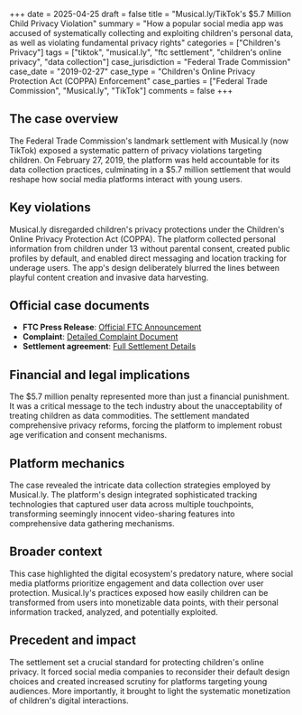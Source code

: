 +++
date = 2025-04-25
draft = false
title = "Musical.ly/TikTok's $5.7 Million Child Privacy Violation"
summary = "How a popular social media app was accused of systematically collecting and exploiting children's personal data, as well as violating fundamental privacy rights"
categories = ["Children's Privacy"]
tags = ["tiktok", "musical.ly", "ftc settlement", "children's online privacy", "data collection"]
case_jurisdiction = "Federal Trade Commission"
case_date = "2019-02-27"
case_type = "Children's Online Privacy Protection Act (COPPA) Enforcement"
case_parties = ["Federal Trade Commission", "Musical.ly", "TikTok"]
comments = false
+++

## The case overview

The Federal Trade Commission's landmark settlement with Musical.ly (now TikTok) exposed a systematic pattern of privacy violations targeting children. On February 27, 2019, the platform was held accountable for its data collection practices, culminating in a $5.7 million settlement that would reshape how social media platforms interact with young users.

## Key violations

Musical.ly disregarded children's privacy protections under the Children's Online Privacy Protection Act (COPPA). The platform collected personal information from children under 13 without parental consent, created public profiles by default, and enabled direct messaging and location tracking for underage users. The app's design deliberately blurred the lines between playful content creation and invasive data harvesting.

## Official case documents
- **FTC Press Release**: [Official FTC Announcement](https://www.ftc.gov/news-events/news/press-releases/2019/02/ftc-staff-recommends-settlement-musical-ly)
- **Complaint**: [Detailed Complaint Document](https://www.ftc.gov/system/files/documents/cases/musical.ly_complaint.pdf)
- **Settlement agreement**: [Full Settlement Details](https://www.ftc.gov/system/files/documents/cases/musical.ly_consent_order.pdf)

## Financial and legal implications

The $5.7 million penalty represented more than just a financial punishment. It was a critical message to the tech industry about the unacceptability of treating children as data commodities. The settlement mandated comprehensive privacy reforms, forcing the platform to implement robust age verification and consent mechanisms.

## Platform mechanics

The case revealed the intricate data collection strategies employed by Musical.ly. The platform's design integrated sophisticated tracking technologies that captured user data across multiple touchpoints, transforming seemingly innocent video-sharing features into comprehensive data gathering mechanisms.

## Broader context

This case highlighted the digital ecosystem's predatory nature, where social media platforms prioritize engagement and data collection over user protection. Musical.ly's practices exposed how easily children can be transformed from users into monetizable data points, with their personal information tracked, analyzed, and potentially exploited.

## Precedent and impact

The settlement set a crucial standard for protecting children's online privacy. It forced social media companies to reconsider their default design choices and created increased scrutiny for platforms targeting young audiences. More importantly, it brought to light the systematic monetization of children's digital interactions.